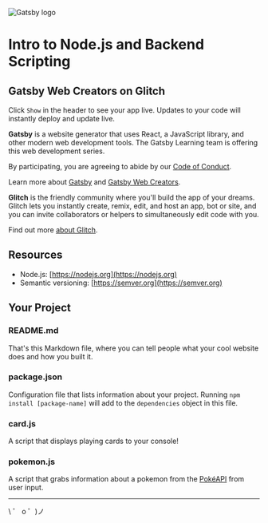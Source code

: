 ![Gatsby logo](https://cdn.glitch.com/d387b22e-9641-40eb-a67a-383c0ebd6ba8%2FGatsby_Monogram.png?v=1585109177672)

# Intro to Node.js and Backend Scripting
## Gatsby Web Creators on Glitch

Click `Show` in the header to see your app live. Updates to your code will instantly deploy and update live.

**Gatsby** is a website generator that uses React, a JavaScript library, and other modern web development tools. The Gatsby Learning team is offering this web development series.

By participating, you are agreeing to abide by our [Code of Conduct](https://www.gatsbyjs.org/contributing/code-of-conduct/).

Learn more about [Gatsby](https://gatsbyjs.org) and [Gatsby Web Creators](https://gatsbyjs.com/gatsby-web-creators/).

**Glitch** is the friendly community where you'll build the app of your dreams. Glitch lets you instantly create, remix, edit, and host an app, bot or site, and you can invite collaborators or helpers to simultaneously edit code with you.

Find out more [about Glitch](https://glitch.com/about).


## Resources

- Node.js: [https://nodejs.org](https://nodejs.org)
- Semantic versioning: [https://semver.org](https://semver.org)

## Your Project

### README.md

That's this Markdown file, where you can tell people what your cool website does and how you built it.

### package.json

Configuration file that lists information about your project. Running `npm install [package-name]` will add to the `dependencies` object in this file.

### card.js

A script that displays playing cards to your console!

### pokemon.js

A script that grabs information about a pokemon from the [PokéAPI](https://pokeapi.co/) from user input.


---

\ ゜ o ゜)ノ
